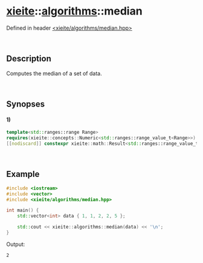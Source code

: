 # [xieite](../xieite.md)\:\:[algorithms](../algorithms.md)\:\:median
Defined in header [<xieite/algorithms/median.hpp>](../../include/xieite/algorithms/median.hpp)

&nbsp;

## Description
Computes the median of a set of data.

&nbsp;

## Synopses
#### 1)
```cpp
template<std::ranges::range Range>
requires(xieite::concepts::Numeric<std::ranges::range_value_t<Range>>)
[[nodiscard]] constexpr xieite::math::Result<std::ranges::range_value_t<Range>> median(const Range& range) noexcept;
```

&nbsp;

## Example
```cpp
#include <iostream>
#include <vector>
#include <xieite/algorithms/median.hpp>

int main() {
    std::vector<int> data { 1, 1, 2, 2, 5 };

    std::cout << xieite::algorithms::median(data) << '\n';
}
```
Output:
```
2
```
